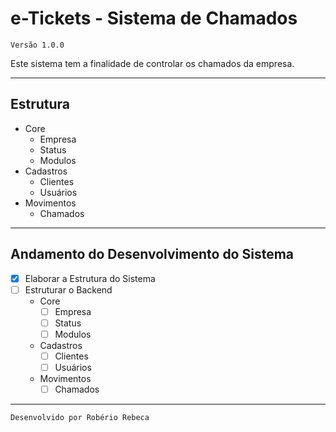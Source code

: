 # e-Tickets - Sistema de Chamados

`Versão 1.0.0`

Este sistema tem a finalidade de controlar os chamados da empresa.

---

## Estrutura

- Core
  - Empresa
  - Status
  - Modulos
- Cadastros
  - Clientes
  - Usuários
- Movimentos
  - Chamados

---

## Andamento do Desenvolvimento do Sistema

- [x] Elaborar a Estrutura do Sistema
- [ ] Estruturar o Backend
  - Core
    - [ ] Empresa
    - [ ] Status
    - [ ] Modulos
  - Cadastros
    - [ ] Clientes
    - [ ] Usuários
  - Movimentos
    - [ ] Chamados

---

    Desenvolvido por Robério Rebeca
